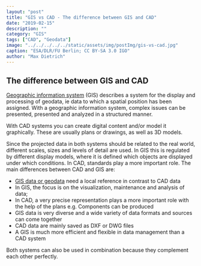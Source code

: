 ```yaml
---
layout: "post"
title: "GIS vs CAD - The difference between GIS and CAD"
date: "2019-02-15"
description: ""
category: "GIS"
tags: ["CAD", "Geodata"]
image: "../../../../../static/assets/img/postImg/gis-vs-cad.jpg"
caption: "ESA/DLR/FU Berlin; CC BY-SA 3.0 IGO"
author: "Max Dietrich"
---
```


## The difference between GIS and CAD

[Geographic information system](/en/gis/geographic-information-system-what-is-gis "What is GIS?") (GIS) describes a system for the display and processing of geodata, ie data to which a spatial position has been assigned. With a geographic information system, complex issues can be presented, presented and analyzed in a structured manner.

With CAD systems you can create digital content and/or model it graphically. These are usually plans or drawings, as well as 3D models.

Since the projected data in both systems should be related to the real world, different scales, sizes and levels of detail are used. In GIS this is regulated by different display models, where it is defined which objects are displayed under which conditions. In CAD, standards play a more important role. The main differences between CAD and GIS are:

* [GIS data or geodata](/geodata-what-are-geodata "GIS data or geodata") need a local reference in contrast to CAD data
* In GIS, the focus is on the visualization, maintenance and analysis of data;
* In CAD, a very precise representation plays a more important role with the help of the plans e.g. Components can be produced
* GIS data is very diverse and a wide variety of data formats and sources can come together
* CAD data are mainly saved as DXF or DWG files
* A GIS is much more efficient and flexible in data management than a CAD system

Both systems can also be used in combination because they complement each other perfectly.
